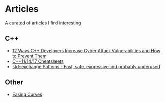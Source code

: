 # Articles
A curated of articles I find interesting

## C++
- [12 Ways C++ Developers Increase Cyber Attack Vulnerabilities and How to Prevent Them](https://johnfarrier.com/12-ways-c-developers-increase-cyber-attack-vulnerabilities-and-how-to-prevent-them/?utm_source=rss&utm_medium=rss&utm_campaign=12-ways-c-developers-increase-cyber-attack-vulnerabilities-and-how-to-prevent-them)
- [C++11/14/17 Cheatsheets](https://www.walletfox.com/course/cheatsheets_cpp.php)
- [std::exchange Patterns - Fast, safe, expressive and probably underused](https://www.fluentcpp.com/2020/09/25/stdexchange-patterns-fast-safe-expressive-and-probably-underused/)

## Other
- [Easing Curves](https://easings.net/)
